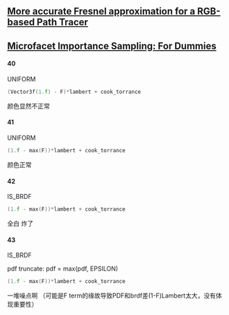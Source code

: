 ## [More accurate Fresnel approximation for a RGB-based Path Tracer](https://computergraphics.stackexchange.com/questions/4877/more-accurate-fresnel-approximation-for-a-rgb-based-path-tracer)

## [Microfacet Importance Sampling: For Dummies](https://www.gamedev.net/blogs/entry/2261786-microfacet-importance-sampling-for-dummies/)





#### 40

UNIFORM

```c++
(Vector3f(1.f) - F)*lambert + cook_torrance
```

颜色显然不正常

#### 41

UNIFORM

```C++
(1.f - max(F))*lambert + cook_torrance
```

颜色正常

#### 42

IS_BRDF

```C++
(1.f - max(F))*lambert + cook_torrance
```

全白 炸了

#### 43

IS_BRDF

pdf truncate: pdf = max(pdf, EPSILON)

```C++
(1.f - max(F))*lambert + cook_torrance
```

一堆噪点啊 （可能是F term的缘故导致PDF和brdf差(1-F)Lambert太大，没有体现重要性）